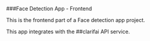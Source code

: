 ###Face Detection App - Frontend

This is the frontend part of a Face detection app project.

This app integrates with the ##clarifai API service. 